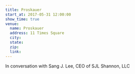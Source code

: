 ```yaml
---
title: Proskauer
start_at: 2017-05-31 12:00:00
show_time: true
venue:
  name: Proskauer
  address: 11 Times Square
  city:
  state:
  zip:
  link:
---
```



In conversation with Sang J. Lee, CEO of SJL Shannon, LLC
